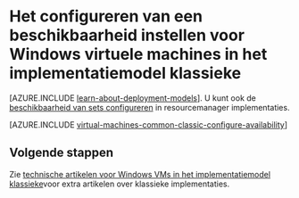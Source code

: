 <properties
    pageTitle="Beschikbaarheid wordt ingesteld voor Windows-klassiek VMs | Microsoft Azure"
    description="Een beschikbaarheid instellen voor een nieuwe of bestaande virtuele Windows-computer in het gebruik van de Azure-portal en Azure PowerShell klassieke implementatiemodel configureren."
    services="virtual-machines-windows"
    documentationCenter=""
    authors="cynthn"
    manager="timlt"
    editor=""
    tags="azure-service-management"/>

<tags
    ms.service="virtual-machines-windows"
    ms.workload="infrastructure-services"
    ms.tgt_pltfrm="vm-windows"
    ms.devlang="na"
    ms.topic="article"
    ms.date="09/27/2016"
    ms.author="cynthn"/>

# <a name="how-to-configure-an-availability-set-for-windows-virtual-machines-in-the-classic-deployment-model"></a>Het configureren van een beschikbaarheid instellen voor Windows virtuele machines in het implementatiemodel klassieke

[AZURE.INCLUDE [learn-about-deployment-models](../../includes/learn-about-deployment-models-classic-include.md)]. U kunt ook de [beschikbaarheid van sets configureren](virtual-machines-windows-create-availability-set.md) in resourcemanager implementaties.

[AZURE.INCLUDE [virtual-machines-common-classic-configure-availability](../../includes/virtual-machines-common-classic-configure-availability.md)]

## <a name="next-steps"></a>Volgende stappen

Zie [technische artikelen voor Windows VMs in het implementatiemodel klassieke](virtual-machines-windows-index.md)voor extra artikelen over klassieke implementaties.
